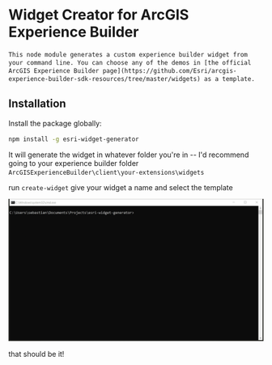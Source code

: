 # Widget Creator for ArcGIS Experience Builder

    This node module generates a custom experience builder widget from your command line. You can choose any of the demos in [the official ArcGIS Experience Builder page](https://github.com/Esri/arcgis-experience-builder-sdk-resources/tree/master/widgets) as a template.
## Installation

Install the package globally:

```bash
npm install -g esri-widget-generator
```


It will generate the widget in whatever folder you're in -- I'd recommend going to your experience builder folder ``ArcGISExperienceBuilder\client\your-extensions\widgets``


run ``create-widget``
give your widget a name and select the template

![](https://github.com/sebastian-ch/experience-builder-widget-generator/blob/main/example.gif)




that should be it!




